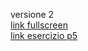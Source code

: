 versione 2  
[link fullscreen](https://editor.p5js.org/benedettb/full/ISThbhGWA)  
[link esercizio p5](https://editor.p5js.org/benedettb/sketches/ISThbhGWA)
